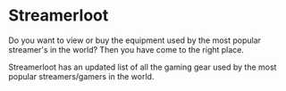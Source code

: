 # Streamerloot
 Do you want to view or buy the equipment used by the most popular streamer's in the world? Then you have come to the right place.

Streamerloot has an updated list of all the gaming gear used by the most popular streamers/gamers in the world.


